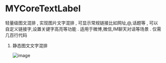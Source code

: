# MYCoreTextLabel
</p>
</p>
轻量级图文混排 , 实现图片文字混排 , 可显示常规链接比如网址,@,话题等 , 可以自定义链接字,设置关键字高亮等功能 . 适用于微博,微信,IM聊天对话等场景 . 仅需几百行代码

</p>
</p>
</p>

1. 静态图文文字混排 </p>
 ![image](https://github.com/coderMyy/MYCoreTextLabel_Example/examplePic/image.png)
